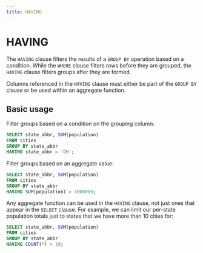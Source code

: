 ```yaml
---
title: HAVING
---
```


# HAVING

The `HAVING` clause filters the results of a `GROUP BY` operation based on a
condition. While the `WHERE` clause filters rows before they are grouped, the
`HAVING` clause filters groups after they are formed.

Columns referenced in the `HAVING` clause must either be part of the `GROUP BY`
clause or be used within an aggregate function.

## Basic usage

Filter groups based on a condition on the grouping column:

```sql
SELECT state_abbr, SUM(population)
FROM cities
GROUP BY state_abbr
HAVING state_abbr = 'OH';
```

Filter groups based on an aggregate value:

```sql
SELECT state_abbr, SUM(population)
FROM cities
GROUP BY state_abbr
HAVING SUM(population) > 1000000;
```

Any aggregate function can be used in the `HAVING` clause, not just ones that
appear in the `SELECT` clause. For example, we can limit our per-state
population totals just to states that we have more than 10 cities for:

```sql
SELECT state_abbr, SUM(population)
FROM cities
GROUP BY state_abbr
HAVING COUNT(*) > 10;
```
